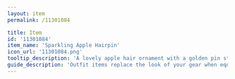 ```yaml
---
layout: item
permalink: /11301084

title: Item
id: '11301084'
item_name: 'Sparkling Apple Hairpin'
icon_url: '11301084.png'
tooltip_description: 'A lovely apple hair ornament with a golden pin stuck through it diagonally.'
guide_description: 'Outfit items replace the look of your gear when equipped.'
---
```

